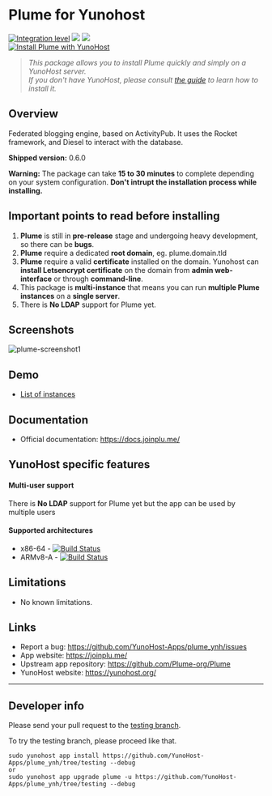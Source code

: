 # Plume for Yunohost

[![Integration level](https://dash.yunohost.org/integration/plume.svg)](https://dash.yunohost.org/appci/app/plume) ![](https://ci-apps.yunohost.org/ci/badges/plume.status.svg) ![](https://ci-apps.yunohost.org/ci/badges/plume.maintain.svg)  
[![Install Plume with YunoHost](https://install-app.yunohost.org/install-with-yunohost.svg)](https://install-app.yunohost.org/?app=plume)

> *This package allows you to install Plume quickly and simply on a YunoHost server.  
If you don't have YunoHost, please consult [the guide](https://yunohost.org/#/install) to learn how to install it.*

## Overview
Federated blogging engine, based on ActivityPub. It uses the Rocket framework, and Diesel to interact with the database. 

**Shipped version:** 0.6.0

**Warning:** The package can take **15 to 30 minutes** to complete depending on your system configuration. **Don't intrupt the installation process while installing.**

## Important points to read before installing
1. **Plume** is still in **pre-release** stage and undergoing heavy development, so there can be **bugs**.
1. **Plume** require a dedicated **root domain**, eg. plume.domain.tld
1. **Plume** require a valid **certificate** installed on the domain. Yunohost can **install Letsencrypt certificate** on the domain from **admin web-interface** or through **command-line**.
1. This package is **multi-instance** that means you can run **multiple Plume instances** on a **single server**.
1. There is **No LDAP** support for Plume yet.

## Screenshots

![plume-screenshot1](https://user-images.githubusercontent.com/30271971/52232065-d6d83600-28bb-11e9-9a0a-b4b139c2eb25.png)

## Demo

* [List of instances](https://joinplu.me/#instances)

## Documentation

 * Official documentation: https://docs.joinplu.me/

## YunoHost specific features

#### Multi-user support

There is **No LDAP** support for Plume yet but the app can be used by multiple users

#### Supported architectures

* x86-64 - [![Build Status](https://ci-apps.yunohost.org/ci/logs/plume%20%28Apps%29.svg)](https://ci-apps.yunohost.org/ci/apps/plume/)
* ARMv8-A - [![Build Status](https://ci-apps-arm.yunohost.org/ci/logs/plume%20%28Apps%29.svg)](https://ci-apps-arm.yunohost.org/ci/apps/plume/)

## Limitations

* No known limitations.

## Links

 * Report a bug: https://github.com/YunoHost-Apps/plume_ynh/issues
 * App website: https://joinplu.me/
 * Upstream app repository: https://github.com/Plume-org/Plume
 * YunoHost website: https://yunohost.org/

---

## Developer info

Please send your pull request to the [testing branch](https://github.com/YunoHost-Apps/plume_ynh/tree/testing).

To try the testing branch, please proceed like that.
```
sudo yunohost app install https://github.com/YunoHost-Apps/plume_ynh/tree/testing --debug
or
sudo yunohost app upgrade plume -u https://github.com/YunoHost-Apps/plume_ynh/tree/testing --debug
```
